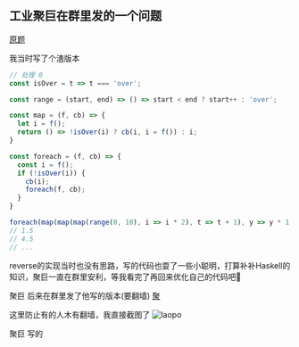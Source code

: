 ## 工业聚巨在群里发的一个问题

[原题](http://lisperator.net/blog/a-little-javascript-problem/)

我当时写了个渣版本

```js
// 处理 0
const isOver = t => t === 'over';

const range = (start, end) => () => start < end ? start++ : 'over';

const map = (f, cb) => {
  let i = f();
  return () => !isOver(i) ? cb(i, i = f()) : i;
}

const foreach = (f, cb) => {
  const i = f();
  if (!isOver(i)) {
    cb(i);
    foreach(f, cb);
  }
}

foreach(map(map(map(range(0, 10), i => i * 2), t => t + 1), y => y * 1.5), console.log)
// 1.5
// 4.5
// ...
```

reverse的实现当时也没有思路，写的代码也耍了一些小聪明，打算补补Haskell的知识，聚巨一直在群里安利，等我看完了再回来优化自己的代码吧🍉

聚巨 后来在群里发了他写的版本(要翻墙)
[聚](https://gist.github.com/Lucifier129/1172cbefce49205e0391be2c69aa5921)

这里防止有的人木有翻墙，我直接截图了
![laopo](https://github.com/shiyangzhaoa/easy-tips/blob/master/img/lazy_array.jpg)

聚巨 写的
